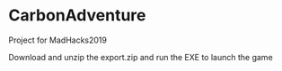 # CarbonAdventure
Project for MadHacks2019

Download and unzip the export.zip and run the EXE to launch the game
